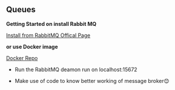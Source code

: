 ## Queues

__Getting Started on install Rabbit MQ__

[Install from RabbitMQ Offical Page](https://www.rabbitmq.com/download.html)

__or use Docker image__ 

[Docker Repo](https://hub.docker.com/_/rabbitmq)

* Run the RabbitMQ deamon run on localhost:15672

* Make use of code to know better working of message broker:blush:



